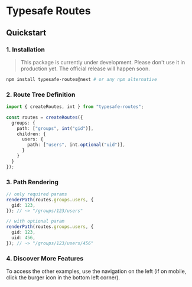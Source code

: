 # Typesafe Routes

## Quickstart

### 1. Installation

> This package is currently under development. Please don't use it in production yet. The official release will happen soon.

``` bash
npm install typesafe-routes@next # or any npm alternative
```

### 2. Route Tree Definition

``` ts
import { createRoutes, int } from "typesafe-routes";

const routes = createRoutes({
  groups: {
    path: ["groups", int("gid")],
    children: {
      users: {
        path: ["users", int.optional("uid")],
      }
    }
  }
});
```

### 3. Path Rendering

``` ts
// only required params
renderPath(routes.groups.users, {
  gid: 123,
}); // ~> "/groups/123/users"

// with optional param
renderPath(routes.groups.users, {
  gid: 123,
  uid: 456,
}); // ~> "/groups/123/users/456"
```

### 4. Discover More Features

To access the other examples, use the navigation on the left (if on mobile, click the burger icon in the bottom left corner).
